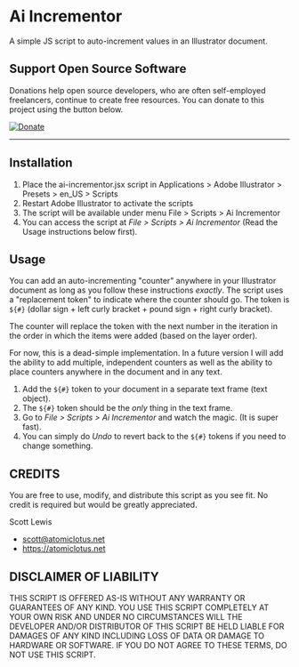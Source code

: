 # Ai Incrementor

A simple JS script to auto-increment values in an Illustrator document.


## Support Open Source Software

Donations help open source developers, who are often self-employed freelancers, continue to create free resources. You can donate to this project using the button below.

[![Donate](https://img.shields.io/badge/Donate-PayPal-green.svg)](https://www.paypal.com/cgi-bin/webscr?cmd=_s-xclick&hosted_button_id=SZQVVSQDZS75A)

***

## Installation

1. Place the ai-incrementor.jsx script in Applications > Adobe Illustrator > Presets > en_US > Scripts
2. Restart Adobe Illustrator to activate the scripts
3. The script will be available under menu File > Scripts > Ai Incrementor
4. You can access the script at _File > Scripts > Ai Incrementor_ (Read the Usage instructions below first).
## Usage

You can add an auto-incrementing "counter" anywhere in your Illustrator document as long as you follow these instructions *exactly*. The script uses a "replacement token" to indicate where the counter should go. The token is `${#}` (dollar sign + left curly bracket + pound sign + right curly bracket).

The counter will replace the token with the next number in the iteration in the order in which the items were added (based on the layer order).

For now, this is a dead-simple implementation. In a future version I will add the ability to add multiple, independent counters as well as the ability to place counters anywhere in the document and in any text.

1. Add the `${#}` token to your document in a separate text frame (text object).
2. The `${#}` token should be the *only* thing in the text frame.
3. Go to _File > Scripts > Ai Incrementor_ and watch the magic. (It is super fast).
4. You can simply do _Undo_ to revert back to the `${#}` tokens if you need to change something.

## CREDITS
 
You are free to use, modify, and distribute this script as you see fit. No credit is required but would be greatly appreciated. 

Scott Lewis
* scott@atomiclotus.net
* https://atomiclotus.net

## DISCLAIMER OF LIABILITY

THIS SCRIPT IS OFFERED AS-IS WITHOUT ANY WARRANTY OR GUARANTEES OF ANY KIND. YOU USE THIS SCRIPT COMPLETELY AT YOUR OWN RISK AND UNDER NO CIRCUMSTANCES WILL THE DEVELOPER AND/OR DISTRIBUTOR OF THIS SCRIPT BE HELD LIABLE FOR DAMAGES OF ANY KIND INCLUDING LOSS OF DATA OR DAMAGE TO HARDWARE OR SOFTWARE. IF YOU DO NOT AGREE TO THESE TERMS, DO NOT USE THIS SCRIPT.